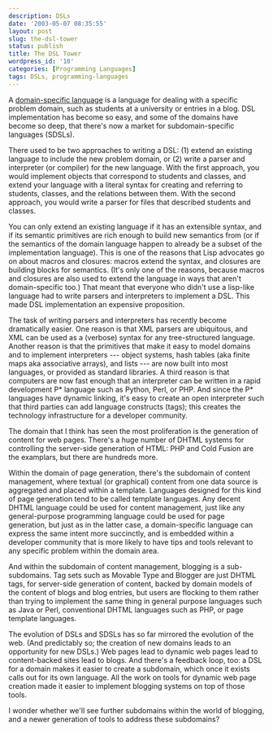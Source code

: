 ```yaml
---
description: DSLs
date: '2003-05-07 08:35:55'
layout: post
slug: the-dsl-tower
status: publish
title: The DSL Tower
wordpress_id: '10'
categories: [Programming Languages]
tags: DSLs, programming-languages
---
```


A [domain-specific language](http://www.google.com/search?q=domain+specific+language) is a language for dealing with a specific problem domain, such as students at a university or entries in a blog.  DSL implementation has become so easy, and some of the domains have become so deep, that there's now a market for subdomain-specific languages (SDSLs).

There used to be two approaches to writing a DSL: (1) extend an existing language to include the new problem domain, or (2) write a parser and interpreter (or compiler) for the new language. With the first approach, you would implement objects that correspond to students and classes, and extend your language with a literal syntax for creating and referring to students, classes, and the relations between them.  With the second approach, you would write a parser for files that described students and classes.

You can only extend an existing language if it has an extensible syntax, and if its semantic primitives are rich enough to build new semantics from (or if the semantics of the domain language happen to already be a subset of the implementation language).  This is one of the reasons that Lisp advocates go on about macros and closures: macros extend the syntax, and closures are building blocks for semantics.  (It's only one of the reasons, because macros and closures are also used to extend the language in ways that aren't domain-specific too.)  That meant that everyone who didn't use a lisp-like language had to write parsers and interpreters to implement a DSL.  This made DSL implementation an expensive proposition.

The task of writing parsers and interpreters has recently become dramatically easier.  One reason is that XML parsers are ubiquitous, and XML can be used as a (verbose) syntax for any tree-structured language.  Another reason is that the primitives that make it easy to model domains and to implement interpreters --- object systems, hash tables (aka finite maps aka associative arrays), and lists --- are now built into most languages, or provided as standard libraries.  A third reason is that computers are now fast enough that an interpreter can be written in a rapid development P* language such as Python, Perl, or PHP.  And since the P* languages have dynamic linking, it's easy to create an open interpreter such that third parties can add language constructs (tags); this creates the technology infrastructure for a developer community.

The domain that I think has seen the most proliferation is the generation of content for web pages.  There's a huge number of DHTML systems for controlling the server-side generation of HTML: PHP and Cold Fusion are the examplars, but there are hundreds more.

Within the domain of page generation, there's the subdomain of content management, where textual (or graphical) content from one data source is aggregated and placed within a template.  Languages designed for this kind of page generation tend to be called template languages. Any decent DHTML language could be used for content management, just like any general-purpose programming language could be used for page generation, but just as in the latter case, a domain-specific language can express the same intent more succinctly, and is embedded within a developer community that is more likely to have tips and tools relevant to any specific problem within the domain area.

And within the subdomain of content management, blogging is a sub-subdomains.  Tag sets such as Movable Type and Blogger are just DHTML tags, for server-side generation of content, backed by domain models of the content of blogs and blog entries, but users are flocking to them rather than trying to implement the same thing in general purpose languages such as Java or Perl, conventional DHTML languages such as PHP, or page template languages.

The evolution of DSLs and SDSLs has so far mirrored the evolution of the web.  (And predictably so; the creation of new domains leads to an opportunity for new DSLs.)  Web pages lead to dynamic web pages lead to content-backed sites lead to blogs.  And there's a feedback loop, too: a DSL for a domain makes it easier to create a subdomain, which once it exists calls out for its own language.  All the work on tools for dynamic web page creation made it easier to implement blogging systems on top of those tools.

I wonder whether we'll see further subdomains within the world of blogging, and a newer generation of tools to address these subdomains?
